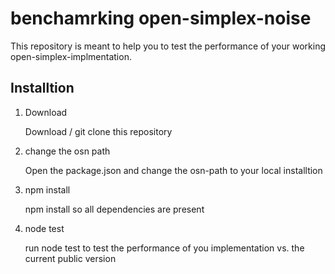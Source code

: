 # benchamrking open-simplex-noise

This repository is meant to help you to test the performance of your working open-simplex-implmentation.

## Installtion

1. Download

    Download / git clone this repository

2. change the osn path

    Open the package.json and change the osn-path to your local installtion

3. npm install

    npm install so all dependencies are present

4. node test

    run node test to test the performance of you implementation vs. the current public version